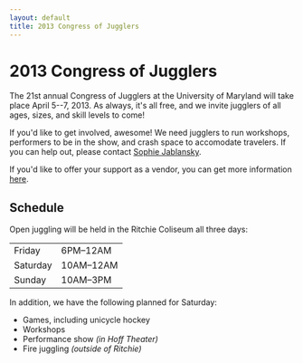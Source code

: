 ```yaml
---
layout: default
title: 2013 Congress of Jugglers
---
```


# 2013 Congress of Jugglers

The 21st annual Congress of Jugglers at the University of Maryland will
take place April 5--7, 2013. As always, it's all free, and we invite
jugglers of all ages, sizes, and skill levels to come!

If you'd like to get involved, awesome! We need jugglers to run
workshops, performers to be in the show, and crash space to accomodate
travelers. If you can help out, please contact
[Sophie Jablansky](mailto:sjablans@umd.edu).

If you'd like to offer your support as a vendor, you can get more
information [here](vendors.pdf).

## Schedule

Open juggling will be held in the Ritchie Coliseum all three days:

<table class="schedule">
<tr><td>Friday</td><td>6PM&ndash;12AM</td></tr>
<tr><td>Saturday</td><td>10AM&ndash;12AM</td></tr>
<tr><td>Sunday</td><td>10AM&ndash;3PM</td></tr>
</table>

In addition, we have the following planned for Saturday:

<ul class="schedule">
  <li>Games, including unicycle hockey</li>
  <li>Workshops</li>
  <li>Performance show <i>(in Hoff Theater)</i></li>
  <li>Fire juggling <i>(outside of Ritchie)</i></li>
</ul>

<!-- Last year's schedule, for convenience:
<table class="schedule">
<tr><td>11:00AM</td><td>Bounce juggling workshop</td></tr>
<tr><td>11:30AM</td><td>5-ball endurance</td></tr>
<tr><td>12:00PM</td><td>Simon says</td></tr>
<tr><td>12:30PM</td><td>Uniball</td></tr>
<tr><td>1:30PM</td><td>Diabolo toss</td></tr>
<tr><td>2:00PM</td><td>Quarter juggling</td></tr>
<tr><td>2:30PM</td><td>Club catching</td></tr>
<tr><td>3:00PM</td><td>Passing race</td></tr>
<tr><td>4:00PM</td><td>Combat</td></tr>
</table>
-->
